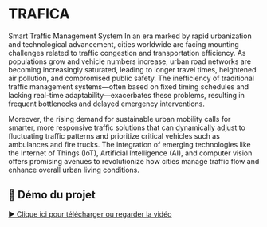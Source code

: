 # TRAFICA
Smart Traffic Management System
In an era marked by rapid urbanization and technological advancement, cities worldwide are facing mounting challenges related to traffic congestion and transportation efficiency. As populations grow and vehicle numbers increase, urban road networks are becoming increasingly saturated, leading to longer travel times, heightened air pollution, and compromised public safety. The inefficiency of traditional traffic management systems—often based on fixed timing schedules and lacking real-time adaptability—exacerbates these problems, resulting in frequent bottlenecks and delayed emergency interventions. 

Moreover, the rising demand for sustainable urban mobility calls for smarter, more responsive traffic solutions that can dynamically adjust to fluctuating traffic patterns and prioritize critical vehicles such as ambulances and fire trucks. The integration of emerging technologies like the Internet of Things (IoT), Artificial Intelligence (AI), and computer vision offers promising avenues to revolutionize how cities manage traffic flow and enhance overall urban living conditions. 

## 🎥 Démo du projet

[▶️ Clique ici pour télécharger ou regarder la vidéo](demo.mp4)
